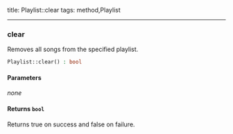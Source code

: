 title: Playlist::clear
tags: method,Playlist

---

<div class="method">
<h3 class="method-name">clear</h3>
<p>Removes all songs from the specified playlist.<br></p>

```php
Playlist::clear() : bool
```

#### Parameters

*none*


#### Returns `bool`

Returns true on success and false on failure.


</div>